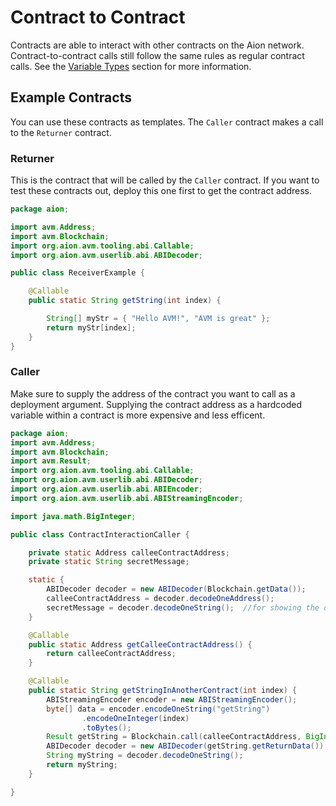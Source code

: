 # Contract to Contract

Contracts are able to interact with other contracts on the Aion network. Contract-to-contract calls still follow the same rules as regular contract calls. See the [Variable Types](aion-virtual-machine/contract-fundamentals/variable-types) section for more information.

## Example Contracts

You can use these contracts as templates. The `Caller` contract makes a call to the `Returner` contract.

### Returner

This is the contract that will be called by the `Caller` contract. If you want to test these contracts out, deploy this one first to get the contract address.

```java
package aion;

import avm.Address;
import avm.Blockchain;
import org.aion.avm.tooling.abi.Callable;
import org.aion.avm.userlib.abi.ABIDecoder;

public class ReceiverExample {

    @Callable
    public static String getString(int index) {

        String[] myStr = { "Hello AVM!", "AVM is great" };
        return myStr[index];
    }
}
```

### Caller

Make sure to supply the address of the contract you want to call as a deployment argument. Supplying the contract address as a hardcoded variable within a contract is more expensive and less efficent.

```java
package aion;
import avm.Address;
import avm.Blockchain;
import avm.Result;
import org.aion.avm.tooling.abi.Callable;
import org.aion.avm.userlib.abi.ABIDecoder;
import org.aion.avm.userlib.abi.ABIEncoder;
import org.aion.avm.userlib.abi.ABIStreamingEncoder;

import java.math.BigInteger;

public class ContractInteractionCaller {

    private static Address calleeContractAddress;
    private static String secretMessage;

    static {
        ABIDecoder decoder = new ABIDecoder(Blockchain.getData());
        calleeContractAddress = decoder.decodeOneAddress();
        secretMessage = decoder.decodeOneString();  //for showing the debugging
    }

    @Callable
    public static Address getCalleeContractAddress() {
        return calleeContractAddress;
    }

    @Callable
    public static String getStringInAnotherContract(int index) {
        ABIStreamingEncoder encoder = new ABIStreamingEncoder();
        byte[] data = encoder.encodeOneString("getString")
                .encodeOneInteger(index)
                .toBytes();
        Result getString = Blockchain.call(calleeContractAddress, BigInteger.valueOf(0), data, Blockchain.getRemainingEnergy());
        ABIDecoder decoder = new ABIDecoder(getString.getReturnData());
        String myString = decoder.decodeOneString();
        return myString;
    }

}
```
